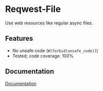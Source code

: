 # Reqwest-File

Use web resources like regular async files.

## Features

  * No unsafe code (`#[forbid(unsafe_code)]`)
  * Tested; code coverage: 100%

## Documentation

[Documentation](https://lib.rs/crates/reqwest-file)
